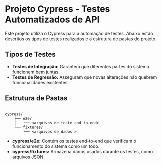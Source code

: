 # Projeto Cypress - Testes Automatizados de API

Este projeto utiliza o Cypress para a automação de testes. Abaixo estão descritos os tipos de testes realizados e a estrutura de pastas do projeto.

## Tipos de Testes

- **Testes de Integração:** Garantem que diferentes partes do sistema funcionem bem juntas.
- **Testes de Regressão:** Asseguram que novas alterações não quebrem funcionalidades existentes.

## Estrutura de Pastas

```

cypress/
    ├── e2e/
    │   └── <arquivos de teste end-to-end>
    └── fixtures/
        └── <arquivos de dados >
```

- **cypress/e2e:** Contém os testes end-to-end que verificam o funcionamento do sistema como um todo.
- **cypress/fixtures:** Armazena dados usados durante os testes, como arquivos JSON.






